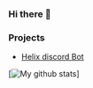 ### Hi there 👋

### Projects
   - [Helix discord Bot](https://github.com/F4NGDEV/helix)
   
   [![My github stats](https://github-readme-stats.vercel.app/api?username=F4NGDEV)]
